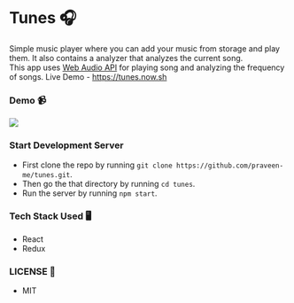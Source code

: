 # Tunes 🎧

Simple music player where you can add your music from storage and play them. It also contains a analyzer that analyzes the current song.<br>
This app uses [Web Audio API](https://developer.mozilla.org/en-US/docs/Web/API/Web_Audio_API) for playing song and analyzing the frequency of songs.
Live Demo - https://tunes.now.sh

### Demo 📹

![](./demo.gif)

### Start Development Server

- First clone the repo by running `git clone https://github.com/praveen-me/tunes.git`.
- Then go the that directory by running `cd tunes`.
- Run the server by running `npm start`.

### Tech Stack Used 🖥

- React
- Redux

### LICENSE 📜

- MIT
